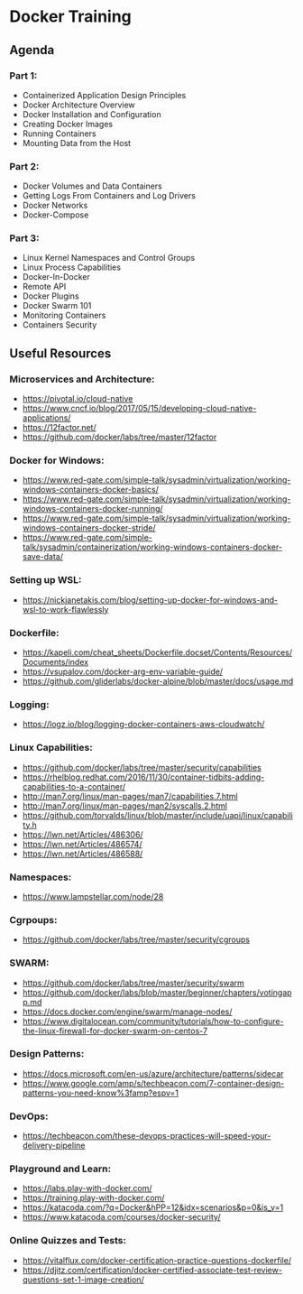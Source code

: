 # Docker Training

## Agenda

### Part 1:
- Containerized Application Design Principles
- Docker Architecture Overview
- Docker Installation and Configuration
- Creating Docker Images
- Running Containers
- Mounting Data from the Host

### Part 2:
- Docker Volumes and Data Containers
- Getting Logs From Containers and Log Drivers
- Docker Networks
- Docker-Compose

### Part 3:
- Linux Kernel Namespaces and Control Groups
- Linux Process Capabilities
- Docker-In-Docker
- Remote API
- Docker Plugins
- Docker Swarm 101
- Monitoring Containers
- Containers Security

## Useful Resources

### Microservices and Architecture:
- https://pivotal.io/cloud-native
- https://www.cncf.io/blog/2017/05/15/developing-cloud-native-applications/
- https://12factor.net/
- https://github.com/docker/labs/tree/master/12factor

### Docker for Windows:
- https://www.red-gate.com/simple-talk/sysadmin/virtualization/working-windows-containers-docker-basics/
- https://www.red-gate.com/simple-talk/sysadmin/virtualization/working-windows-containers-docker-running/
- https://www.red-gate.com/simple-talk/sysadmin/virtualization/working-windows-containers-docker-stride/
- https://www.red-gate.com/simple-talk/sysadmin/containerization/working-windows-containers-docker-save-data/

### Setting up WSL:
- https://nickjanetakis.com/blog/setting-up-docker-for-windows-and-wsl-to-work-flawlessly

### Dockerfile:
- https://kapeli.com/cheat_sheets/Dockerfile.docset/Contents/Resources/Documents/index
- https://vsupalov.com/docker-arg-env-variable-guide/
- https://github.com/gliderlabs/docker-alpine/blob/master/docs/usage.md

### Logging:
- https://logz.io/blog/logging-docker-containers-aws-cloudwatch/

### Linux Capabilities:
- https://github.com/docker/labs/tree/master/security/capabilities
- https://rhelblog.redhat.com/2016/11/30/container-tidbits-adding-capabilities-to-a-container/
- http://man7.org/linux/man-pages/man7/capabilities.7.html
- http://man7.org/linux/man-pages/man2/syscalls.2.html
- https://github.com/torvalds/linux/blob/master/include/uapi/linux/capability.h
- https://lwn.net/Articles/486306/
- https://lwn.net/Articles/486574/
- https://lwn.net/Articles/486588/

### Namespaces:
- https://www.lampstellar.com/node/28

### Cgrpoups:
- https://github.com/docker/labs/tree/master/security/cgroups

### SWARM:
- https://github.com/docker/labs/tree/master/security/swarm
- https://github.com/docker/labs/blob/master/beginner/chapters/votingapp.md
- https://docs.docker.com/engine/swarm/manage-nodes/
- https://www.digitalocean.com/community/tutorials/how-to-configure-the-linux-firewall-for-docker-swarm-on-centos-7

### Design Patterns:
- https://docs.microsoft.com/en-us/azure/architecture/patterns/sidecar
- https://www.google.com/amp/s/techbeacon.com/7-container-design-patterns-you-need-know%3famp?espv=1

### DevOps:
- https://techbeacon.com/these-devops-practices-will-speed-your-delivery-pipeline

### Playground and Learn:
- https://labs.play-with-docker.com/
- https://training.play-with-docker.com/
- https://katacoda.com/?q=Docker&hPP=12&idx=scenarios&p=0&is_v=1
- https://www.katacoda.com/courses/docker-security/

### Online Quizzes and Tests:
- https://vitalflux.com/docker-certification-practice-questions-dockerfile/
- https://djitz.com/certification/docker-certified-associate-test-review-questions-set-1-image-creation/
